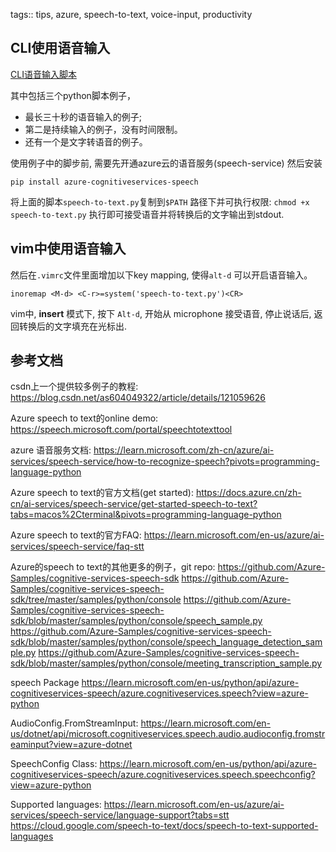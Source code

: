 tags:: tips, azure, speech-to-text, voice-input, productivity

## CLI使用语音输入

[CLI语音输入脚本](../py-playground/speech-to-text-asure/README.md)

其中包括三个python脚本例子，
- 最长三十秒的语音输入的例子;
- 第二是持续输入的例子，没有时间限制。
- 还有一个是文字转语音的例子。

使用例子中的脚步前,
需要先开通azure云的语音服务(speech-service)
然后安装

```
pip install azure-cognitiveservices-speech
```

将上面的脚本`speech-to-text.py`复制到`$PATH` 路径下并可执行权限: `chmod +x speech-to-text.py`
执行即可接受语音并将转换后的文字输出到stdout.


## vim中使用语音输入

然后在`.vimrc`文件里面增加以下key mapping, 使得`alt-d` 可以开启语音输入。

```
inoremap <M-d> <C-r>=system('speech-to-text.py')<CR>
```

vim中, **insert** 模式下, 按下 `Alt-d`, 开始从 microphone 接受语音, 停止说话后,
返回转换后的文字填充在光标出.

## 参考文档

csdn上一个提供较多例子的教程:
https://blog.csdn.net/as604049322/article/details/121059626


Azure speech to text的online demo:
https://speech.microsoft.com/portal/speechtotexttool

azure 语音服务文档:
https://learn.microsoft.com/zh-cn/azure/ai-services/speech-service/how-to-recognize-speech?pivots=programming-language-python

Azure speech to text的官方文档(get started):
https://docs.azure.cn/zh-cn/ai-services/speech-service/get-started-speech-to-text?tabs=macos%2Cterminal&pivots=programming-language-python

Azure speech to text的官方FAQ:
https://learn.microsoft.com/en-us/azure/ai-services/speech-service/faq-stt

Azure的speech to text的其他更多的例子，git repo:
https://github.com/Azure-Samples/cognitive-services-speech-sdk
https://github.com/Azure-Samples/cognitive-services-speech-sdk/tree/master/samples/python/console
https://github.com/Azure-Samples/cognitive-services-speech-sdk/blob/master/samples/python/console/speech_sample.py
https://github.com/Azure-Samples/cognitive-services-speech-sdk/blob/master/samples/python/console/speech_language_detection_sample.py
https://github.com/Azure-Samples/cognitive-services-speech-sdk/blob/master/samples/python/console/meeting_transcription_sample.py


speech Package
https://learn.microsoft.com/en-us/python/api/azure-cognitiveservices-speech/azure.cognitiveservices.speech?view=azure-python

AudioConfig.FromStreamInput:
https://learn.microsoft.com/en-us/dotnet/api/microsoft.cognitiveservices.speech.audio.audioconfig.fromstreaminput?view=azure-dotnet

SpeechConfig Class:
https://learn.microsoft.com/en-us/python/api/azure-cognitiveservices-speech/azure.cognitiveservices.speech.speechconfig?view=azure-python


Supported languages:
https://learn.microsoft.com/en-us/azure/ai-services/speech-service/language-support?tabs=stt
https://cloud.google.com/speech-to-text/docs/speech-to-text-supported-languages
